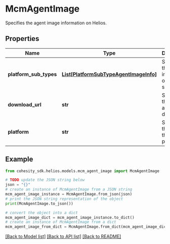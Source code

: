 # McmAgentImage

Specifies the agent image information on Helios.

## Properties

Name | Type | Description | Notes
------------ | ------------- | ------------- | -------------
**platform_sub_types** | [**List[PlatformSubTypeAgentImageInfo]**](PlatformSubTypeAgentImageInfo.md) | Specifies the agent information of platform subtypes. | [optional] 
**download_url** | **str** | Specifies the URL for agent downlaod. | [optional] 
**platform** | **str** | Specifies the type of the agent platform. | [optional] 

## Example

```python
from cohesity_sdk.helios.models.mcm_agent_image import McmAgentImage

# TODO update the JSON string below
json = "{}"
# create an instance of McmAgentImage from a JSON string
mcm_agent_image_instance = McmAgentImage.from_json(json)
# print the JSON string representation of the object
print(McmAgentImage.to_json())

# convert the object into a dict
mcm_agent_image_dict = mcm_agent_image_instance.to_dict()
# create an instance of McmAgentImage from a dict
mcm_agent_image_from_dict = McmAgentImage.from_dict(mcm_agent_image_dict)
```
[[Back to Model list]](../README.md#documentation-for-models) [[Back to API list]](../README.md#documentation-for-api-endpoints) [[Back to README]](../README.md)


